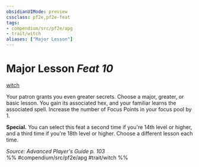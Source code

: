 ```yaml
---
obsidianUIMode: preview
cssclass: pf2e,pf2e-feat
tags:
- compendium/src/pf2e/apg
- trait/witch
aliases: ["Major Lesson"]
---
```

# Major Lesson  *Feat 10*  
[witch](../../rules/traits/witch-apg.md)  


Your patron grants you even greater secrets. Choose a major, greater, or basic lesson. You gain its associated hex, and your familiar learns the associated spell. Increase the number of Focus Points in your focus pool by 1.

**Special.** You can select this feat a second time if you're 14th level or higher, and a third time if you're 18th level or higher. Choose a different lesson each time.

*Source: Advanced Player's Guide p. 103*  
%% #compendium/src/pf2e/apg #trait/witch %%